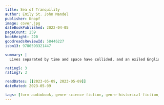 ```yaml
---
title: Sea of Tranquility
author: Emily St. John Mandel
publisher: Knopf
image: cover.jpg
dateBookPublished: 2022-04-05
pageCount: 259
bookHeight: 220
goodreadsReviewId: 58446227
isbn13: 9780593321447

summary: |
  Lives separated by time and space have collided, and an exiled Englishman, a writer trapped far from home, and a girl destined to die too young, have each glimpsed a world that is not their own. Travelling through the centuries, between colonies on the moon and an ever-changing Earth, together their lives will solve a mystery that will make you question everything you thought you knew to be true.

rating5: 3
rating7: 3

readDates: [[2023-05-09, 2023-05-09]]
dateRated: 2023-05-09

tags: [form-audiobook, genre-science-fiction, genre-historical-fiction, type-fiction, sub-time-travel]
---
```

